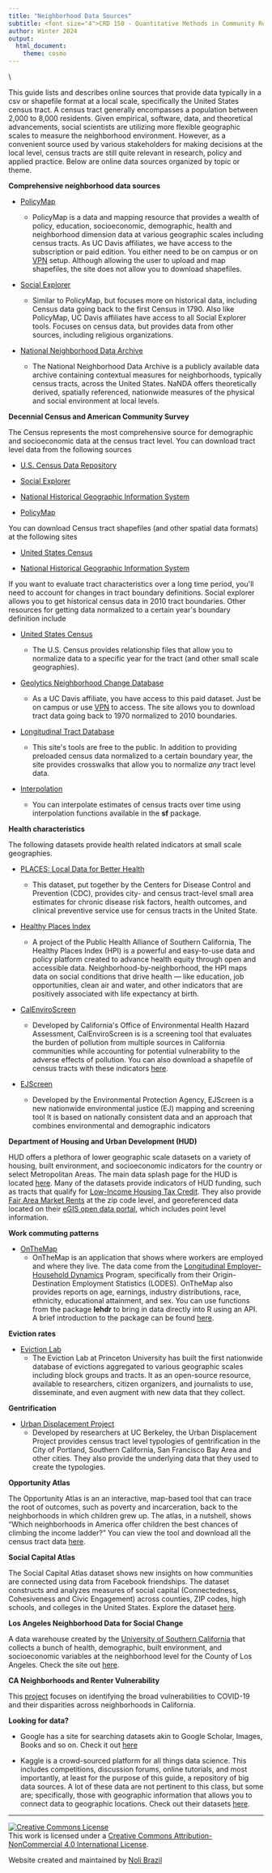 ```yaml
---
title: "Neighborhood Data Sources"
subtitle: <font size="4">CRD 150 - Quantitative Methods in Community Research</font>
author: Winter 2024
output: 
  html_document:
    theme: cosmo
---
```



<style>
p.comment {
background-color: #DBDBDB;
padding: 10px;
border: 1px solid black;
margin-left: 25px;
border-radius: 5px;
font-style: normal;
}

h1.title {
  font-weight: bold;
  font-family: Arial;  
}

h2.title {
  font-family: Arial;  
}

</style>


<style type="text/css">
#TOC {
  font-size: 13px;
  font-family: Arial;
}
</style>


\





This guide lists and describes online sources that provide data typically in a csv or shapefile format at a local scale, specifically the United States census tract.  A census tract generally encompasses a population between 2,000 to 8,000 residents.  Given empirical, software, data, and theoretical advancements, social scientists are utilizing more flexible geographic scales to measure the neighborhood environment.  However, as a convenient source used by various stakeholders for making decisions at the local level, census tracts are still quite relevant in research, policy and applied practice.  Below are online data sources organized by topic or theme.


**Comprehensive neighborhood data sources**

* [PolicyMap](https://ucdavis.policymap.com/maps) 
    + PolicyMap is a data and mapping resource that provides a wealth of policy, education, socioeconomic, demographic, health and neighborhood dimension data at various geographic scales including census tracts.  As UC Davis affiliates, we have access to the subscription or paid edition. You either need to be on campus or on [VPN](https://www.library.ucdavis.edu/service/connect-from-off-campus/) setup.  Although allowing the user to upload and map shapefiles, the site does not allow you to download shapefiles.

* [Social Explorer](https://www.socialexplorer.com/)
    + Similar to PolicyMap, but focuses more on historical data, including Census data going back to the first Census in 1790. Also like PolicyMap, UC Davis affiliates have access to all Social Explorer tools. Focuses on census data, but provides data from other sources, including religious organizations.
    

* [National Neighborhood Data Archive](https://www.icpsr.umich.edu/web/ICPSR/series/1920)  
  + The National Neighborhood Data Archive is a publicly available data archive containing contextual measures for neighborhoods, typically census tracts, across the United States. NaNDA offers theoretically derived, spatially referenced, nationwide measures of the physical and social environment at local levels.    

**Decennial Census and American Community Survey**

The Census represents the most comprehensive source for demographic and socioeconomic data at the census tract level.  You can download tract level data from the following sources

* [U.S. Census Data Repository](https://data.census.gov/cedsci/)

* [Social Explorer](https://www.socialexplorer.com/)

* [National Historical Geographic Information System](https://www.nhgis.org/)

* [PolicyMap](https://ucdavis.policymap.com/maps) 

You can download Census tract shapefiles (and other spatial data formats) at the following sites

* [United States Census](https://www.census.gov/geographies/mapping-files/time-series/geo/carto-boundary-file.html)

* [National Historical Geographic Information System](https://www.nhgis.org/)

If you want to evaluate tract characteristics over a long time period, you'll need to account for changes in tract boundary definitions.  Social explorer allows you to get historical census data in 2010 tract boundaries.  Other resources for getting data normalized to a certain year's boundary definition include

* [United States Census](https://www.census.gov/geographies/reference-files/time-series/geo/relationship-files.html)
    + The U.S. Census provides relationship files that allow you to normalize data to a specific year for the tract (and other small scale geographies).
    
* [Geolytics Neighborhood Change Database](http://demographics.geolytics.com/ncdb2010/login.aspx)
    + As a UC Davis affiliate, you have access to this paid dataset.  Just be on campus or use [VPN](https://www.library.ucdavis.edu/service/connect-from-off-campus/) to access.  The site allows you to download tract data going back to 1970 normalized to 2010 boundaries.
    
* [Longitudinal Tract Database](https://s4.ad.brown.edu/projects/diversity/researcher/bridging.htm)
    + This site's tools are free to the public.  In addition to providing preloaded census data normalized to a certain boundary year, the site provides crosswalks that allow you to normalize *any* tract level data.
    
* [Interpolation](https://walker-data.com/census-r/spatial-analysis-with-us-census-data.html?q=interpolate#area-weighted-areal-interpolation)
    + You can interpolate estimates of census tracts over time using interpolation functions available in the **sf** package. 
    
**Health characteristics**

The following datasets provide health related indicators at small scale geographies.

* [PLACES: Local Data for Better Health](https://www.cdc.gov/places/index.html)
    + This dataset, put together by the Centers for Disease Control and Prevention (CDC), provides city- and census tract-level small area estimates for chronic disease risk factors, health outcomes, and clinical preventive service use for census tracts in the United State.
    
* [Healthy Places Index](https://www.healthyplacesindex.org/) 
  + A project of the Public Health Alliance of Southern California, The Healthy Places Index (HPI) is a powerful and easy-to-use data and policy platform created to advance health equity through open and accessible data. Neighborhood-by-neighborhood, the HPI maps data on social conditions that drive health — like education, job opportunities, clean air and water, and other indicators that are positively associated with life expectancy at birth. 

* [CalEnviroScreen](https://oehha.ca.gov/calenviroscreen/report/calenviroscreen-40)  
    + Developed by California's Office of Environmental Health Hazard Assessment, CalEnviroScreen is is a screening tool that evaluates the burden of pollution from multiple sources in California communities while accounting for potential vulnerability to the adverse effects of pollution.  You can also download a shapefile of census tracts with these indicators [here](https://oehha.ca.gov/calenviroscreen/maps-data/download-data).
  

* [EJScreen](https://www.epa.gov/ejscreen/download-ejscreen-data) 
  + Developed by the Environmental Protection Agency, EJScreen is a new nationwide environmental justice (EJ) mapping and screening tool It is based on nationally consistent data and an approach that combines environmental and demographic indicators 



**Department of Housing and Urban Development (HUD)**

HUD offers a plethora of lower geographic scale datasets on a variety of housing, built environment, and socioeconomic indicators for the country or select Metropolitan Areas.  The main data splash page for the HUD is located [here](https://www.huduser.gov/portal/pdrdatas_landing.html).  Many of the datasets provide indicators of HUD funding, such as tracts that qualify for [Low-Income Housing Tax Credit](https://www.huduser.gov/portal/datasets/qct.html).  They also provide [Fair Area Market Rents](https://www.huduser.gov/portal/datasets/fmr/smallarea/index.html) at the zip code level, and georeferenced data located on their [eGIS open data portal](https://hudgis-hud.opendata.arcgis.com/), which includes point level information.


**Work commuting patterns**

* [OnTheMap](https://onthemap.ces.census.gov/)
    + OnTheMap is an application that shows where workers are employed and where they live. The data come from the [Longitudinal Employer-Household Dynamics](https://lehd.ces.census.gov/) Program, specifically from their Origin-Destination Employment Statistics (LODES).  OnTheMap also provides reports on age, earnings, industry distributions, race, ethnicity, educational attainment, and sex.  You can use functions from the package **lehdr** to bring in data directly into R using an API.  A brief introduction to the package can be found [here](https://jamgreen.github.io/lehdr/articles/getting_started.html).



**Eviction rates**

* [Eviction Lab](https://evictionlab.org/)
    + The Eviction Lab at Princeton University has built the first nationwide database of evictions aggregated to various geographic scales including block groups and tracts. It as an open-source resource, available to researchers, citizen organizers, and journalists to use, disseminate, and even augment with new data that they collect.


**Gentrification**

* [Urban Displacement Project](http://www.urbandisplacement.org/)
    + Developed by researchers at UC Berkeley, the Urban Displacement Project provides census tract level typologies of gentrification in the City of Portland, Southern California, San Francisco Bay Area and other cities.  They also provide the underlying data that they used to create the typologies.
    
**Opportunity Atlas**

The Opportunity Atlas is an an interactive, map-based tool that can trace the root of outcomes, such as poverty and incarceration, back to the neighborhoods in which children grew up.  The atlas, in a nutshell, shows “Which neighborhoods in America offer children the best chances of climbing the income ladder?” You can view the tool and download all the census tract data [here](https://www.opportunityatlas.org/).

**Social Capital Atlas**

The Social Capital Atlas dataset shows new insights on how communities are connected using data from Facebook friendships. The dataset constructs and analyzes measures of social capital (Connectedness, Cohesiveness and Civic Engagement) across counties, ZIP codes, high schools, and colleges in the United States. Explore the dataset [here](https://www.socialcapital.org/).

**Los Angeles Neighborhood Data for Social Change**

A data warehouse created by the [University of Southern California](https://socialinnovation.usc.edu/) that collects a bunch of health, demographic, built environment, and socioeconomic variables at the neighborhood level for the County of Los Angeles.  Check the site out [here](https://la.myneighborhooddata.org/).

**CA Neighborhoods and Renter Vulnerability**

This [project](https://knowledge.luskin.ucla.edu/ca-renter-vulnerability/#top) focuses on identifying the broad vulnerabilities to COVID-19 and their disparities across neighborhoods in California.



**Looking for data?**

* Google has a site for searching datasets akin to Google Scholar, Images, Books and so on.  Check it out [here](https://toolbox.google.com/datasetsearch)

* Kaggle is a crowd-sourced platform for all things data science.  This includes competitions, discussion forums, online tutorials, and most importantly, at least for the purpose of this guide, a repository of big data sources.  A lot of these data are not pertinent to this class, but some are; specifically, those with geographic information that allows you to connect data to geographic locations. Check out their datasets [here](https://www.kaggle.com/datasets).



***

<a rel="license" href="http://creativecommons.org/licenses/by-nc/4.0/"><img alt="Creative Commons License" style="border-width:0" src="https://i.creativecommons.org/l/by-nc/4.0/88x31.png" /></a><br />This work is licensed under a <a rel="license" href="http://creativecommons.org/licenses/by-nc/4.0/">Creative Commons Attribution-NonCommercial 4.0 International License</a>.


Website created and maintained by [Noli Brazil](https://nbrazil.faculty.ucdavis.edu/)

